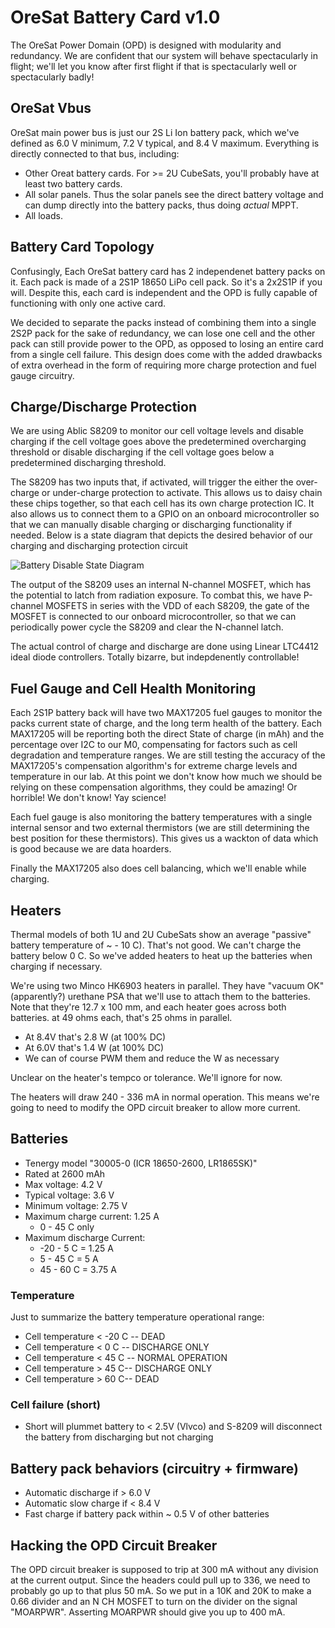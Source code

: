 # OreSat Battery Card v1.0The OreSat Power Domain (OPD) is designed with modularity and redundancy.  We are confident that our system will behave spectacularly in flight; we'll let you know after first flight if that is spectacularly well or spectacularly badly!## OreSat VbusOreSat main power bus is just our 2S Li Ion battery pack, which we've defined as 6.0 V minimum, 7.2 V typical, and 8.4 V maximum. Everything is directly connected to that bus, including:- Other Oreat battery cards. For >= 2U CubeSats, you'll probably have at least two battery cards.- All solar panels. Thus the solar panels see the direct battery voltage and can dump directly into the battery packs, thus doing _actual_ MPPT.- All loads.## Battery Card TopologyConfusingly, Each OreSat battery card has 2 independenet battery packs on it. Each pack is made of a 2S1P 18650 LiPo cell pack. So it's a 2x2S1P if you will. Despite this, each card is independent and the OPD is fully capable of functioning with only one active card.We decided to separate the packs instead of combining them into a single 2S2P pack for the sake of redundancy, we can lose one cell and the other pack can still provide power to the OPD, as opposed to losing an entire card from a single cell failure.  This design does come with the added drawbacks of extra overhead in the form of requiring more charge protection and fuel gauge circuitry.## Charge/Discharge ProtectionWe are using Ablic S8209 to monitor our cell voltage levels and disable charging if the cell voltage goes above the predetermined overcharging threshold or disable discharging if the cell voltage goes below a predetermined discharging threshold.  The S8209 has two inputs that, if activated, will trigger the either the over-charge or under-charge protection to activate.  This allows us to daisy chain these chips together, so that each cell has its own charge protection IC.  It also allows us to connect them to a GPIO on an onboard microcontroller so that we can manually disable charging or discharging functionality if needed.  Below is a state diagram that depicts the desired behavior of our charging and discharging protection circuit![Battery Disable State Diagram](https://github.com/oresat/oresat-batteries/blob/master/docs/OreSat%20Battery%20State%20Diagram.png)The output of the S8209 uses an internal N-channel MOSFET, which has the potential to latch from radiation exposure.   To combat this, we have P-channel MOSFETS in series with the VDD of each S8209, the gate of the MOSFET is connected to our onboard microcontroller, so that we can periodically power cycle the S8209 and clear the N-channel latch.  The actual control of charge and discharge are done using Linear LTC4412 ideal diode controllers. Totally bizarre, but indepdenently controllable!## Fuel Gauge and Cell Health MonitoringEach 2S1P battery back will have two MAX17205 fuel gauges to monitor the packs current state of charge, and the long term health of the battery.  Each MAX17205 will be reporting both the direct State of charge (in mAh) and the percentage over I2C to our M0, compensating for factors such as cell degradation and temperature ranges.  We are still testing the accuracy of the MAX17205's compensation algorithm's for extreme charge levels and temperature in our lab.  At this point we don't know how much we should be relying on these compensation algorithms, they could be amazing! Or horrible! We don't know! Yay science!Each fuel gauge is also monitoring the battery temperatures with a single internal sensor and two external thermistors (we are still determining the best position for these thermistors).  This gives us a wackton of data which is good because we are data hoarders.Finally the MAX17205 also does cell balancing, which we'll enable while charging.## HeatersThermal models of both 1U and 2U CubeSats show an average "passive" battery temperature of ~ - 10 C). That's not good. We can't charge the battery below 0 C. So we've added heaters to heat up the batteries when charging if necessary.We're using two Minco HK6903 heaters in parallel. They have "vacuum OK" (apparently?) urethane PSA that we'll use to attach them to the batteries. Note that they're 12.7 x 100 mm, and each heater goes across both batteries. at 49 ohms each, that's 25 ohms in parallel.- At 8.4V that's 2.8 W (at 100% DC)- At 6.0V that's 1.4 W (at 100% DC)- We can of course PWM them and reduce the W as necessaryUnclear on the heater's tempco or tolerance. We'll ignore for now.The heaters will draw 240 - 336 mA in normal operation. This means we're going to need to modify the OPD circuit breaker to allow more current.## Batteries- Tenergy model "30005-0 (ICR 18650-2600, LR1865SK)"- Rated at 2600 mAh- Max voltage: 4.2 V- Typical voltage: 3.6 V- Minimum voltage: 2.75 V- Maximum charge current: 1.25 A   - 0 - 45 C only- Maximum discharge Current:   - -20 - 5 C = 1.25 A   -  5 - 45 C = 5 A   - 45 - 60 C = 3.75 A ### TemperatureJust to summarize the battery temperature operational range:- Cell temperature < -20 C -- DEAD- Cell temperature < 0 C -- DISCHARGE ONLY- Cell temperature < 45 C -- NORMAL OPERATION- Cell temperature > 45 C-- DISCHARGE ONLY- Cell temperature > 60 C-- DEAD### Cell failure (short)- Short will plummet battery to < 2.5V (Vlvco) and S-8209 will disconnect the battery from discharging but not charging## Battery pack behaviors (circuitry + firmware)- Automatic discharge if > 6.0 V- Automatic slow charge if < 8.4 V- Fast charge if battery pack within ~ 0.5 V of other batteries## Hacking the OPD Circuit BreakerThe OPD circuit breaker is supposed to trip at 300 mA without any division at the current output. Since the headers could pull up to 336, we need to probably go up to that plus 50 mA. So we put in a 10K and 20K to make a 0.66 divider and an N CH MOSFET to turn on the divider on the signal "MOARPWR". Asserting MOARPWR should give you up to 400 mA.